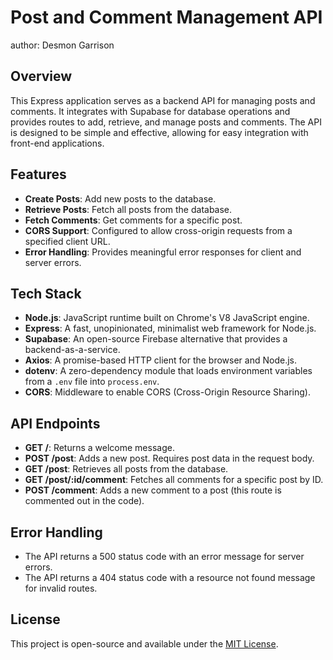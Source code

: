 # Post and Comment Management API

author: Desmon Garrison

## Overview

This Express application serves as a backend API for managing posts and comments. It integrates with Supabase for database operations and provides routes to add, retrieve, and manage posts and comments. The API is designed to be simple and effective, allowing for easy integration with front-end applications.

## Features

- **Create Posts**: Add new posts to the database.
- **Retrieve Posts**: Fetch all posts from the database.
- **Fetch Comments**: Get comments for a specific post.
- **CORS Support**: Configured to allow cross-origin requests from a specified client URL.
- **Error Handling**: Provides meaningful error responses for client and server errors.

## Tech Stack

- **Node.js**: JavaScript runtime built on Chrome's V8 JavaScript engine.
- **Express**: A fast, unopinionated, minimalist web framework for Node.js.
- **Supabase**: An open-source Firebase alternative that provides a backend-as-a-service.
- **Axios**: A promise-based HTTP client for the browser and Node.js.
- **dotenv**: A zero-dependency module that loads environment variables from a `.env` file into `process.env`.
- **CORS**: Middleware to enable CORS (Cross-Origin Resource Sharing).

## API Endpoints

- **GET /**: Returns a welcome message.
- **POST /post**: Adds a new post. Requires post data in the request body.
- **GET /post**: Retrieves all posts from the database.
- **GET /post/:id/comment**: Fetches all comments for a specific post by ID.
- **POST /comment**: Adds a new comment to a post (this route is commented out in the code).

## Error Handling

- The API returns a 500 status code with an error message for server errors.
- The API returns a 404 status code with a resource not found message for invalid routes.

## License

This project is open-source and available under the [MIT License](LICENSE).
